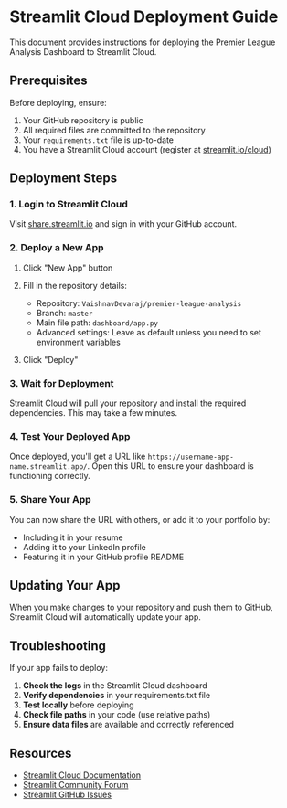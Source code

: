 # Streamlit Cloud Deployment Guide

This document provides instructions for deploying the Premier League Analysis Dashboard to Streamlit Cloud.

## Prerequisites

Before deploying, ensure:
1. Your GitHub repository is public
2. All required files are committed to the repository
3. Your `requirements.txt` file is up-to-date
4. You have a Streamlit Cloud account (register at [streamlit.io/cloud](https://streamlit.io/cloud))

## Deployment Steps

### 1. Login to Streamlit Cloud

Visit [share.streamlit.io](https://share.streamlit.io/) and sign in with your GitHub account.

### 2. Deploy a New App

1. Click "New App" button
2. Fill in the repository details:
   - Repository: `VaishnavDevaraj/premier-league-analysis`
   - Branch: `master`
   - Main file path: `dashboard/app.py`
   - Advanced settings: Leave as default unless you need to set environment variables

3. Click "Deploy"

### 3. Wait for Deployment

Streamlit Cloud will pull your repository and install the required dependencies. This may take a few minutes.

### 4. Test Your Deployed App

Once deployed, you'll get a URL like `https://username-app-name.streamlit.app/`. Open this URL to ensure your dashboard is functioning correctly.

### 5. Share Your App

You can now share the URL with others, or add it to your portfolio by:
- Including it in your resume
- Adding it to your LinkedIn profile
- Featuring it in your GitHub profile README

## Updating Your App

When you make changes to your repository and push them to GitHub, Streamlit Cloud will automatically update your app.

## Troubleshooting

If your app fails to deploy:

1. **Check the logs** in the Streamlit Cloud dashboard
2. **Verify dependencies** in your requirements.txt file
3. **Test locally** before deploying
4. **Check file paths** in your code (use relative paths)
5. **Ensure data files** are available and correctly referenced

## Resources

- [Streamlit Cloud Documentation](https://docs.streamlit.io/streamlit-cloud)
- [Streamlit Community Forum](https://discuss.streamlit.io/)
- [Streamlit GitHub Issues](https://github.com/streamlit/streamlit/issues)
